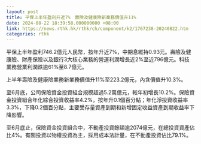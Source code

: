 ```yaml
---
layout: post
title: 平保上半年盈利升近7%　壽險及健康險新業務價值升11%
date: 2024-08-22 18:39:58.000000000 +08:00
link: https://news.rthk.hk/rthk/ch/component/k2/1767238-20240822.htm
categories: rthk
---
```


平保上半年盈利746.2億元人民幣，按年升近7%，中期息維持0.93元。壽險及健康險、財產保險以及銀行3大核心業務的營運利潤增長近2%至近796億元。科技業務營業利潤跌逾61%至8.7億元。

上半年壽險及健康險業務新業務價值升11%至223.2億元，內含價值升10.3%。

至6月底，公司保險資金投資組合規模超過5.2萬億元，較年初增長10.2%。保險資金投資組合年化綜合投資收益率4.2%，按年升0.1個百分點；年化淨投資收益率3.3%，下降0.2個百分點，主要受存量資產到期和新增固定收益資產到期收益率下降影響。

至6月底止，保險資金投資組合中，不動產投資餘額逾2074億元，在總投資資產佔比4%。有關投資以物權投資為主，採用成本法計量，在不動產投資佔比79.1%。
